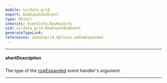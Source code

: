 ```yaml
---
module: ui/data_grid
export: RowExpandedEvent
type: Object
inherits: EventInfo,RowKeyInfo
uid: ui/data_grid:RowExpandedEvent
generateTypeLink: 
references: dxDataGrid.Options.onRowExpanded
---
```

---
##### shortDescription
The type of the [rowExpanded]({basewidgetpath}/Events/#rowExpanded) event handler's argument.

---
<!-- Description goes here -->